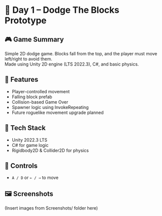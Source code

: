 # 🧱 Day 1 – Dodge The Blocks Prototype

## 🎮 Game Summary
Simple 2D dodge game. Blocks fall from the top, and the player must move left/right to avoid them.  
Made using Unity 2D engine (LTS 2022.3), C#, and basic physics.

## 🧠 Features
- Player-controlled movement
- Falling block prefab
- Collision-based Game Over
- Spawner logic using InvokeRepeating
- Future roguelike movement upgrade planned

## 🎯 Tech Stack
- Unity 2022.3 LTS
- C# for game logic
- Rigidbody2D & Collider2D for physics

## 🔧 Controls
- `A / D` or `← / →` to move

## 🖼️ Screenshots
(Insert images from Screenshots/ folder here)

